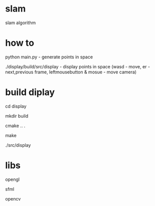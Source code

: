# slam
slam algorithm


# how to
python main.py - generate points in space

./display/build/src/display - display points in space (wasd - move, er - next,previous frame, leftmousebutton & mosue - move camera)

# build diplay

cd display

mkdir build

cmake .. .

make

./src/display

# libs
opengl

sfml

opencv
